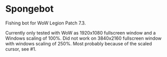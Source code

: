 ﻿
Spongebot
=====================================

Fishing bot for WoW Legion Patch 7.3.

Currently only tested with WoW as 1920x1080 fullscreen window and a Windows scaling of 100%.
Did not work on 3840x2160 fullscreen window with windows scaling of 250%. Most probably because of the scaled cursor, see #1.




